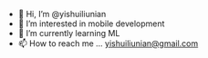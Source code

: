 - 👋 Hi, I’m @yishuiliunian
- 👀 I’m interested in mobile development
- 🌱 I’m currently learning ML
- 📫 How to reach me ... yishuiliunian@gmail.com

<!---
yishuiliunian/yishuiliunian is a ✨ special ✨ repository because its `README.md` (this file) appears on your GitHub profile.
You can click the Preview link to take a look at your changes.
--->
